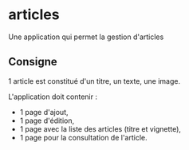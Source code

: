 # articles
Une application qui permet la gestion d'articles

## Consigne
1 article est constitué d'un titre, un texte, une image.

L'application doit contenir : 
- 1 page d'ajout, 
- 1 page d'édition, 
- 1 page avec la liste des articles (titre et vignette), 
- 1 page pour la consultation de l'article.
